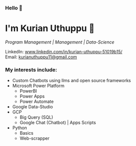 ### Hello :wave: ###

# I'm Kurian Uthuppu :slightly_smiling_face:

_Program Management | Management | Data-Science_

LinkedIn: www.linkedin.com/in/kurian-uthuppu-51019b15/  
Email: kurianuthuppu11@gmail.com

### My interests include: ###
  * Custom Chatbots using llms and open source frameworks 
  * Microsoft Power Platform
    * PowerBI
    * Power Apps
    * Power Automate
  * Google Data-Studio
  * GCP
    * Big Query (SQL)
    * Google Chat (Chatbot) | Apps Scripts 
  * Python
    * Basics
    * Web-scrapper
